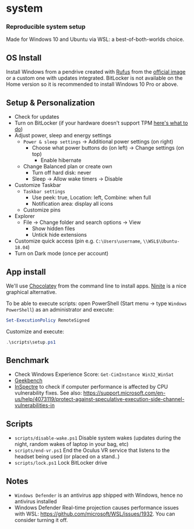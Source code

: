 # system

### Reproducible system setup

Made for Windows 10 and Ubuntu via WSL: a best-of-both-worlds choice.

## OS Install

Install Windows from a pendrive created with [Rufus](https://rufus.akeo.ie/) from the [official image](https://www.microsoft.com/software-download/windows10) or a custom one with updates integrated. BitLocker is not available on the Home version so it is recommended to install Windows 10 Pro or above.

## Setup & Personalization

- Check for updates
- Turn on BitLocker (if your hardware doesn't support TPM [here's what to do](https://www.howtogeek.com/howto/6229/how-to-use-bitlocker-on-drives-without-tpm/))
- Adjust power, sleep and energy settings
  - `Power & sleep settings` -> Additional power settings (on right)
    - Choose what power buttons do (on left) -> Change settings (on top)
      - Enable hibernate
  - Change Balanced plan or create own
    - Turn off hard disk: never
    - Sleep -> Allow wake timers -> Disable
- Customize Taskbar
  - `Taskbar settings`
    - Use peek: true, Location: left, Combine: when full
    - Notification area: display all icons
  - Customize pins
- Explorer
  - File -> Change folder and search options -> View
    - Show hidden files
    - Untick hide extensions
- Customize quick access (pin e.g. `C:\Users\username`, `\\WSL$\Ubuntu-18.04`)
- Turn on Dark mode (once per account)

## App install

We'll use [Chocolatey](https://chocolatey.org/) from the command line to install apps. [Ninite](https://ninite.com/) is a nice graphical alternative.

To be able to execute scripts: open PowerShell (Start menu -> type `Windows PowerShell`) as an administrator and execute:
```powershell
Set-ExecutionPolicy RemoteSigned
```

Customize and execute:
```powershell
.\scripts\setup.ps1
```

##  Benchmark

- Check Windows Experience Score: `Get-CimInstance Win32_WinSat`
- [Geekbench](https://www.geekbench.com/)
- [InSpectre](https://www.grc.com/inspectre.htm) to check if computer performance is affected by CPU vulnerability fixes. See also: https://support.microsoft.com/en-us/help/4073119/protect-against-speculative-execution-side-channel-vulnerabilities-in

## Scripts

- `scripts/disable-wake.ps1` Disable system wakes (updates during the night, random wakes of laptop in your bag, etc)
- `scripts/end-vr.ps1` End the Oculus VR service that listens to the headset being used (or placed on a stand..)
- `scripts/lock.ps1` Lock BitLocker drive

## Notes
- `Windows Defender` is an antivirus app shipped with Windows, hence no antivirus installed
- Windows Defender Real-time projection causes performance issues with WSL: https://github.com/microsoft/WSL/issues/1932. You can consider turning it off.
